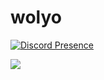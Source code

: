 # wolyo

[![Discord Presence](https://lanyard-profile-readme.vercel.app/api/810161653756198933?hideDiscrim=true)](https://discord.com/users/810161653756198933)


![](https://komarev.com/ghpvc/?username=wolyoshu&label=PROFILE+VIEWS)
